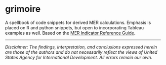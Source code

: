 # grimoire

A spellbook of code snippets for derived MER calculations. Emphasis is placed on R and python snippets, but open to incorporating Tableau examples as well. Based on the [MER Indicator Reference Guide](https://www.state.gov/wp-content/uploads/2021/09/FY22-MER-2.6-Indicator-Reference-Guide.pdf "pdf copy").

------------------------------------------------------------------------

*Disclaimer: The findings, interpretation, and conclusions expressed herein are those of the authors and do not necessarily reflect the views of United States Agency for International Development. All errors remain our own.*
